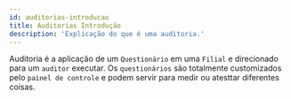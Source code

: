 ```yaml
---
id: auditorias-introducao
title: Auditorias Introdução 
description: 'Explicação do que é uma auditoria.'
---
```


Auditoria é a aplicação de um `Questionário` em uma `Filial` e direcionado para um `auditor` executar. Os `questionários` são totalmente customizados pelo `painel de controle` e podem servir para medir ou atesttar diferentes coisas.